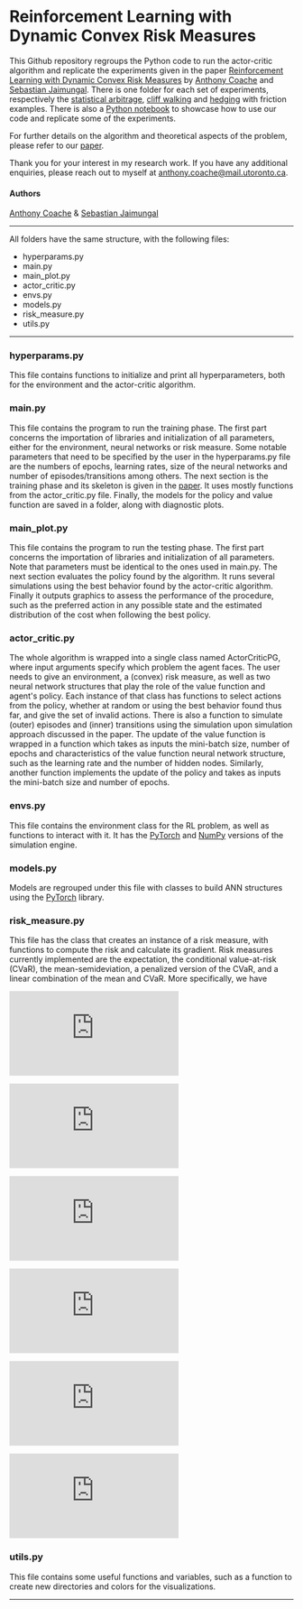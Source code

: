 # Reinforcement Learning with Dynamic Convex Risk Measures

This Github repository regroups the Python code to run the actor-critic algorithm and replicate the experiments given in the paper [Reinforcement Learning with Dynamic Convex Risk Measures](https://doi.org/10.1111/mafi.12388) by [Anthony Coache](https://anthonycoache.ca/) and [Sebastian Jaimungal](http://sebastian.statistics.utoronto.ca/). There is one folder for each set of experiments, respectively the [statistical arbitrage](https://github.com/acoache/RL-DynamicConvexRisk/tree/main/StatArbitrage), [cliff walking](https://github.com/acoache/RL-DynamicConvexRisk/tree/main/CliffWalking) and [hedging](https://github.com/acoache/RL-DynamicConvexRisk/tree/main/Hedging) with friction examples. There is also a [Python notebook](https://github.com/acoache/RL-DynamicConvexRisk/blob/main/notebook.ipynb) to showcase how to use our code and replicate some of the experiments.


For further details on the algorithm and theoretical aspects of the problem, please refer to our [paper](https://doi.org/10.1111/mafi.12388).

Thank you for your interest in my research work. If you have any additional enquiries, please reach out to myself at anthony.coache@mail.utoronto.ca.

#### Authors

[Anthony Coache](https://anthonycoache.ca/) & [Sebastian Jaimungal](http://sebastian.statistics.utoronto.ca/)

*** 

All folders have the same structure, with the following files: 

* hyperparams.py
* main.py
* main_plot.py
* actor_critic.py 
* envs.py
* models.py
* risk_measure.py
* utils.py

***

### hyperparams.py

This file contains functions to initialize and print all hyperparameters, both for the environment and the actor-critic algorithm.

### main.py

This file contains the program to run the training phase. The first part concerns the importation of libraries and initialization of all parameters, either for the environment, neural networks or risk measure. Some notable parameters that need to be specified by the user in the hyperparams.py file are the numbers of epochs, learning rates, size of the neural networks and number of episodes/transitions among others. The next section is the training phase and its skeleton is given in the [paper](https://doi.org/10.1111/mafi.12388). It uses mostly functions from the actor_critic.py file. Finally, the models for the policy and value function are saved in a folder, along with diagnostic plots.

### main_plot.py

This file contains the program to run the testing phase. The first part concerns the importation of libraries and initialization of all parameters. Note that parameters must be identical to the ones used in main.py. The next section evaluates the policy found by the algorithm. It runs several simulations using the best behavior found by the actor-critic algorithm. Finally it outputs graphics to assess the performance of the procedure, such as the preferred action in any possible state and the estimated distribution of the cost when following the best policy.

### actor_critic.py

The whole algorithm is wrapped into a single class named ActorCriticPG, where input arguments specify which problem the agent faces. The user needs to give an environment, a (convex) risk measure, as well as two neural network structures that play the role of the value function and agent's policy. Each instance of that class has functions to select actions from the policy, whether at random or using the best behavior found thus far, and give the set of invalid actions. 
There is also a function to simulate (outer) episodes and (inner) transitions using the simulation upon simulation approach discussed in the paper. The update of the value function is wrapped in a function which takes as inputs the mini-batch size, number of epochs and characteristics of the value function neural network structure, such as the learning rate and the number of hidden nodes. Similarly, another function implements the update of the policy and takes as inputs the mini-batch size and number of epochs.

### envs.py

This file contains the environment class for the RL problem, as well as functions to interact with it. It has the [PyTorch](https://pytorch.org/) and [NumPy](https://numpy.org/) versions of the simulation engine. 

### models.py

Models are regrouped under this file with classes to build ANN structures using the [PyTorch](https://pytorch.org/) library.

### risk_measure.py

This file has the class that creates an instance of a risk measure, with functions to compute the risk and calculate its gradient. Risk measures currently implemented are the expectation, the conditional value-at-risk (CVaR), the mean-semideviation, a penalized version of the CVaR, and a linear combination of the mean and CVaR. More specifically, we have

![equation](https://latex.codecogs.com/png.latex?%5Cbg_white%20E%28X%29%20%3D%20E%5BX%5D)

![equation](https://latex.codecogs.com/png.latex?%5Cbg_white%20%5Ctext%7BCVaR%7D_%7B%5Calpha%7D%28X%29%20%3D%20%5Csup_%7B%5Cxi%20%5Cin%20U%28P%29%7D%20E%5E%7B%5Cxi%7D%5BX%5D)

![equation](https://latex.codecogs.com/png.latex?%5Cbg_white%20%5Ctext%7BMSD%7D_%7B%5Ckappa%2Cr%7D%28X%29%20%3D%20E%5BX%5D%20&plus;%20%5Ckappa%20%5Cleft%28%20E%5B%28X-E%5BX%5D%29%5E%7Br%7D_%7B&plus;%7D%5D%20%5Cright%29%5E%7B1/r%7D)

![equation](https://latex.codecogs.com/png.latex?%5Cbg_white%20%5Ctext%7BCVaR-p%7D_%7B%5Calpha%2C%5Ckappa%7D%28X%29%20%3D%20%5Csup_%7B%5Cxi%20%5Cin%20U%28P%29%7D%20%5C%7B%20E%5E%7B%5Cxi%7D%5BX%5D%20-%20%5Ckappa%20E%5B%5Cxi%20%5Clog%20%5Cxi%5D%5C%7D)

![equation](https://latex.codecogs.com/png.latex?%5Cbg_white%20%5Ctext%7BE-CVaR%7D_%7B%5Calpha%2C%5Ckappa%7D%28X%29%20%3D%20%5Ckappa%20E%5BX%5D%20&plus;%20%281-%5Ckappa%29%20%5Ctext%7BCVaR%7D_%7B%5Calpha%7D%28X%29)

![equation](https://latex.codecogs.com/png.latex?%5Cbg_white%20U%28P%29%20%3D%20%5Cleft%5C%7B%20%5Cxi%20%3A%20%5Csum_%7B%5Comega%7D%20%5Cxi%28%5Comega%29%20P%28%5Comega%29%20%3D%201%2C%20%5C%20%5Cxi%20%5Cin%20%5Cleft%5B0%2C%5Cfrac%7B1%7D%7B%5Calpha%7D%20%5Cright%5D%20%5Cright%5C%7D)

### utils.py

This file contains some useful functions and variables, such as a function to create new directories and colors for the visualizations.

***
